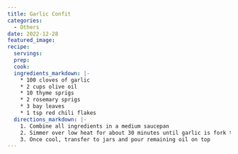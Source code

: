 ```yaml
---
title: Garlic Confit
categories:
  - Others
date: 2022-12-28
featured_image:
recipe:
  servings:
  prep:
  cook:
  ingredients_markdown: |-
    * 100 cloves of garlic 
    * 2 cups olive oil
    * 10 thyme sprigs
    * 2 rosemary sprigs
    * 3 bay leaves
    * 1 tsp red chili flakes
  directions_markdown: |-
    1. Combine all ingredients in a medium saucepan
    2. Simmer over low heat for about 30 minutes until garlic is fork tender
    3. Once cool, transfer to jars and pour remaining oil on top
---
```

